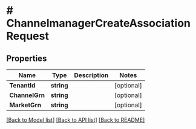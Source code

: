 # # ChannelmanagerCreateAssociationRequest


## Properties 


Name | Type | Description | Notes
------------ | ------------- | ------------- | -------------
**TenantId**| **string** |   | [optional]
**ChannelGrn**| **string** |   | [optional]
**MarketGrn**| **string** |   | [optional]


[[Back to Model list]](../../README.md#models) [[Back to API list]](../../README.md#endpoints) [[Back to README]](../../README.md)

